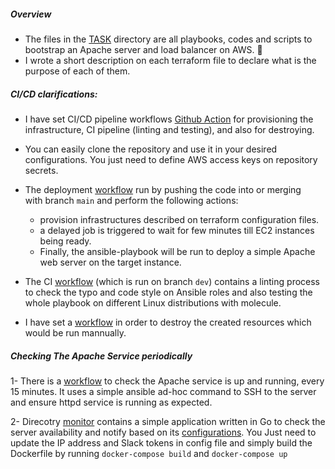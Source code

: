 ##### Overview

 - The files in the [TASK](./TASK1) directory are all playbooks, codes and scripts to bootstrap an Apache server and load balancer on AWS. 🚀
 - I wrote a short description on each terraform file to declare what is the purpose of each of them.


##### CI/CD clarifications:

- I have set CI/CD pipeline workflows [Github Action](./.github/workflows) for provisioning the infrastructure, CI pipeline (linting and testing), and also for destroying.

- You can easily clone the repository and use it in your desired configurations. You just need to define AWS access keys on repository secrets.

- The deployment [workflow](./.github/workflows/provision.yml) run by pushing the code into or merging with branch `main` and perform the following actions:
    * provision infrastructures described on terraform configuration files.
    * a delayed job is triggered to wait for few minutes till EC2 instances being ready.
    * Finally, the ansible-playbook will be run to deploy a simple Apache web server on the target instance.

- The CI [workflow](./.github/workflows/check.yml) (which is run on branch `dev`) contains a linting process to check the typo and code style on Ansible roles and also testing the whole playbook on different Linux distributions with molecule.

- I have set a [workflow](./.github/workflows/destroy.yml) in order to destroy the created resources which would be run mannually.

##### Checking The Apache Service periodically

 1- There is a [workflow](./.github/workflows/check.yml) to check the Apache service is up and running, every 15 minutes. It uses a simple ansible ad-hoc command to SSH to the server and ensure httpd service is running as expected.

 2- Direcotry [monitor](./TASK1/monitor/) contains a simple application written in Go to check the server availability and notify based on its [configurations](./TASK1/monitor/configs/default.json). You Just need to update the IP address and Slack tokens in config file and simply build the Dockerfile by running `docker-compose build` and `docker-compose up`